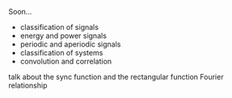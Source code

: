 Soon...

- classification of signals
- energy and power signals
- periodic and aperiodic signals
- classification of systems
- convolution and correlation

talk about the sync function and the rectangular function Fourier relationship